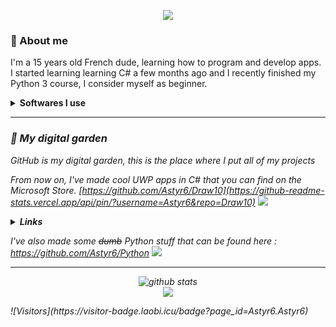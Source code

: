 <p align=center>
  <img src="https://i.imgur.com/rQkBUgo.gif">
</p>


### 🤔 About me
<p>I'm a 15 years old French dude, learning how to program and develop apps.<br/>
I started learning learning C# a few months ago and I recently finished my Python 3 course, I consider myself as beginner.<br/></p>
<details>
  <summary><strong>Softwares I use</strong></summary>
  <p><i>Visual Studio 2019<br/>
    PyCharm (Switched from Visual Studio Code)<br/>
    NSIS (and NSIS script maker)<br/>
    Sublime Text<br/>
    Windows Terminal<br/>
    XAML Controls Gallery<br/>
    Git<i/>
    <p/>
</details>


---
### 🌱 My digital garden
GitHub is my digital garden, this is the place where I put all of my projects
  
From now on, I've made cool UWP apps in C# that you can find on the Microsoft Store.
[https://github.com/Astyr6/Draw10](https://github-readme-stats.vercel.app/api/pin/?username=Astyr6&repo=Draw10)
<img src="https://github-readme-stats.vercel.app/api/pin/?username=Astyr6&repo=Media10"/>

<details>
  <summary><strong>Links</strong></summary>
  <br/>
  <details>
    <summary>Draw10</summary>
    
    <p>Draw10 https://www.microsoft.com/store/apps/9N5CN2D64ZRC<p/>
  </details>
  <details>
    <summary>Media10</summary>
    
     <p>Media10 https://www.microsoft.com/store/apps/9P8Z9SDJR93L</p>
  </details>
  <p><i>I plan on doing more in the future<i/></p>
 </details>
 
 I've also made some <del>dumb</del> Python stuff that can be found here : https://github.com/Astyr6/Python
 <img src="https://github-readme-stats.vercel.app/api/pin/?username=Astyr6&repo=Python"/><br/>

---
<p align=center>
<img src="https://github-readme-stats.vercel.app/api/?username=Astyr6&show_icons=true&title_color=fffffff&icon_color=000000&text_color=000000" alt="github stats"/></br>
<img src="https://github-readme-stats.vercel.app/api/top-langs/?username=Astyr6&layout=compact"/><br/>
</p>
![Visitors](https://visitor-badge.laobi.icu/badge?page_id=Astyr6.Astyr6)
<!--
**Astyr6/Astyr6** is a ✨ _special_ ✨ repository because its `README.md` (this file) appears on your GitHub profile.

Here are some ideas to get you started:

- 🔭 I’m currently working on ...
- 🌱 I’m currently learning ...
- 👯 I’m looking to collaborate on ...
- 🤔 I’m looking for help with ...
- 💬 Ask me about ...
- 📫 How to reach me: ...
- 😄 Pronouns: ...
- ⚡ Fun fact: ...
-->
